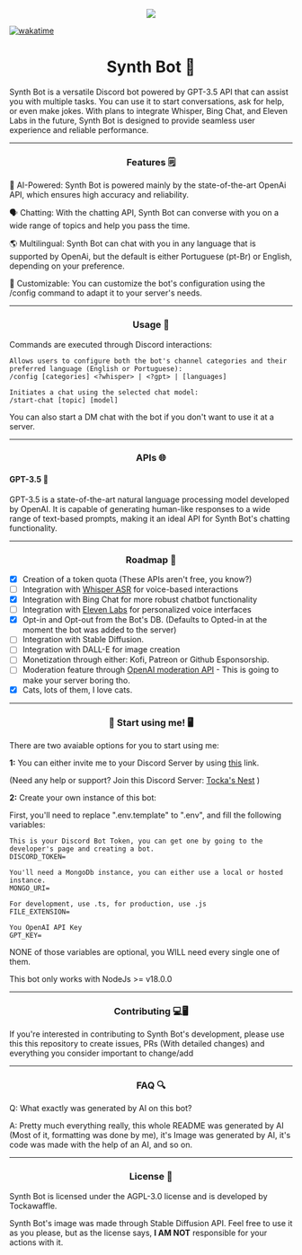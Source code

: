 <p  align="center"> 
  <kbd> <img src="https://cdn.discordapp.com/avatars/1096096564264579133/a61a1b77e6f327f4af7bba42c6d80d51.webp?size=512"/> </kbd>
</p>

[![wakatime](https://wakatime.com/badge/github/tockawaffle/SynthAi-Bot.svg)](https://wakatime.com/badge/github/tockawaffle/SynthAi-Bot)

<h1 align="center"> Synth Bot 🤖 </h1>
Synth Bot is a versatile Discord bot powered by GPT-3.5 API that can assist you with multiple tasks. You can use it to start conversations, ask for help, or even make jokes. With plans to integrate Whisper, Bing Chat, and Eleven Labs in the future, Synth Bot is designed to provide seamless user experience and reliable performance.

---

<h3 align="center"> Features 🗒️ </h3>

🤖 AI-Powered: Synth Bot is powered mainly by the state-of-the-art OpenAi API, which ensures high accuracy and reliability.

🗣️ Chatting: With the chatting API, Synth Bot can converse with you on a wide range of topics and help you pass the time.

🌎 Multilingual: Synth Bot can chat with you in any language that is supported by OpenAi, but the default is either Portuguese (pt-Br) or English, depending on your preference.

🔧 Customizable: You can customize the bot's configuration using the /config command to adapt it to your server's needs.

***

<h3 align="center"> Usage 📝</h3>
Commands are executed through Discord interactions:

```
Allows users to configure both the bot's channel categories and their preferred language (English or Portuguese):
/config [categories] <?whisper> | <?gpt> | [languages]

Initiates a chat using the selected chat model:
/start-chat [topic] [model]
```

You can also start a DM chat with the bot if you don't want to use it at a server.

---

<h3 align="center"> APIs 🌐 </h3>

<h4 align="start"> GPT-3.5 🧠 </h4>

GPT-3.5 is a state-of-the-art natural language processing model developed by OpenAI. It is capable of generating human-like responses to a wide range of text-based prompts, making it an ideal API for Synth Bot's chatting functionality.

---

<h3 align="center"> Roadmap 🚀</h3>

- [X] Creation of a token quota (These APIs aren't free, you know?)
- [ ] Integration with [Whisper ASR](https://openai.com/research/whisper) for voice-based interactions
- [X] Integration with Bing Chat for more robust chatbot functionality
- [ ] Integration with [Eleven Labs](https://beta.elevenlabs.io/) for personalized voice interfaces
- [X] Opt-in and Opt-out from the Bot's DB. (Defaults to Opted-in at the moment the bot was added to the server)
- [ ] Integration with Stable Diffusion.
- [ ] Integration with DALL-E for image creation
- [ ] Monetization through either: Kofi, Patreon or Github Esponsorship.
- [ ] Moderation feature through [OpenAI moderation API](https://platform.openai.com/docs/api-reference/moderations) - This is going to make your server boring tho.
- [X] Cats, lots of them, I love cats.

---

<h3 align="center"> 🤖 Start using me! 🖥️ </h3>

There are two avaiable options for you to start using me:

**1:** You can either invite me to your Discord Server by using [this](https://discord.com/oauth2/authorize?client_id=1096096564264579133&scope=bot&permissions=536840858736) link.

(Need any help or support? Join this Discord Server: [Tocka's Nest](https://discord.gg/d7B7fnp2BW) )

**2:** Create your own instance of this bot:

First, you'll need to replace ".env.template" to ".env", and fill the following variables:

```
This is your Discord Bot Token, you can get one by going to the developer's page and creating a bot.
DISCORD_TOKEN=

You'll need a MongoDb instance, you can either use a local or hosted instance.
MONGO_URI=

For development, use .ts, for production, use .js
FILE_EXTENSION=

You OpenAI API Key
GPT_KEY=
```

NONE of those variables are optional, you WILL need every single one of them.

This bot only works with NodeJs >= v18.0.0

---

<h3 align="center"> Contributing 💻🖥️ </h3>
If you're interested in contributing to Synth Bot's development, please use this this repository to create issues, PRs (With detailed changes) and everything you consider important to change/add

---

<h3 align="center"> FAQ 🔍 </h3>

Q: What exactly was generated by AI on this bot?

A: Pretty much everything really, this whole README was generated by AI (Most of it, formatting was done by me), it's Image was generated by AI, it's code was made
with the help of an AI, and so on.

---

<h3 align="center"> License 📜</h3>

Synth Bot is licensed under the AGPL-3.0 license and is developed by Tockawaffle.

Synth Bot's image was made through Stable Diffusion API. Feel free to use it as you please, but as the license says, **I AM NOT** responsible for your actions with it.
